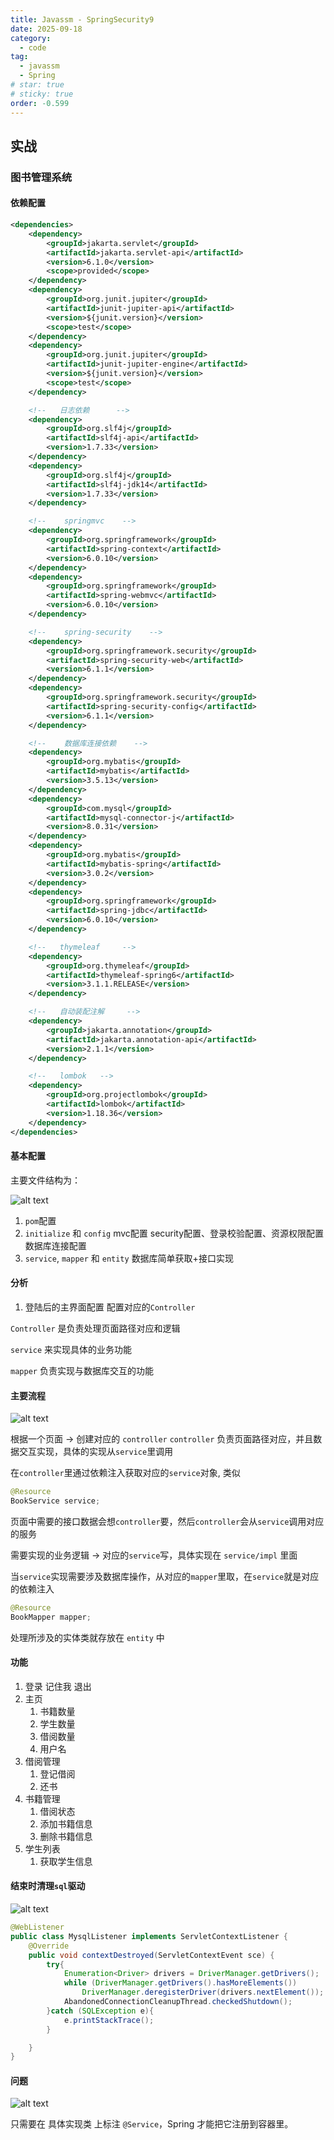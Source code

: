 ```yaml
---
title: Javassm - SpringSecurity9
date: 2025-09-18
category:
  - code
tag:
  - javassm
  - Spring
# star: true
# sticky: true
order: -0.599
---
```


## 实战

### 图书管理系统

#### 依赖配置

```xml
<dependencies>
    <dependency>
        <groupId>jakarta.servlet</groupId>
        <artifactId>jakarta.servlet-api</artifactId>
        <version>6.1.0</version>
        <scope>provided</scope>
    </dependency>
    <dependency>
        <groupId>org.junit.jupiter</groupId>
        <artifactId>junit-jupiter-api</artifactId>
        <version>${junit.version}</version>
        <scope>test</scope>
    </dependency>
    <dependency>
        <groupId>org.junit.jupiter</groupId>
        <artifactId>junit-jupiter-engine</artifactId>
        <version>${junit.version}</version>
        <scope>test</scope>
    </dependency>

    <!--   日志依赖      -->
    <dependency>
        <groupId>org.slf4j</groupId>
        <artifactId>slf4j-api</artifactId>
        <version>1.7.33</version>
    </dependency>
    <dependency>
        <groupId>org.slf4j</groupId>
        <artifactId>slf4j-jdk14</artifactId>
        <version>1.7.33</version>
    </dependency>

    <!--    springmvc    -->
    <dependency>
        <groupId>org.springframework</groupId>
        <artifactId>spring-context</artifactId>
        <version>6.0.10</version>
    </dependency>
    <dependency>
        <groupId>org.springframework</groupId>
        <artifactId>spring-webmvc</artifactId>
        <version>6.0.10</version>
    </dependency>

    <!--    spring-security    -->
    <dependency>
        <groupId>org.springframework.security</groupId>
        <artifactId>spring-security-web</artifactId>
        <version>6.1.1</version>
    </dependency>
    <dependency>
        <groupId>org.springframework.security</groupId>
        <artifactId>spring-security-config</artifactId>
        <version>6.1.1</version>
    </dependency>

    <!--    数据库连接依赖    -->
    <dependency>
        <groupId>org.mybatis</groupId>
        <artifactId>mybatis</artifactId>
        <version>3.5.13</version>
    </dependency>
    <dependency>
        <groupId>com.mysql</groupId>
        <artifactId>mysql-connector-j</artifactId>
        <version>8.0.31</version>
    </dependency>
    <dependency>
        <groupId>org.mybatis</groupId>
        <artifactId>mybatis-spring</artifactId>
        <version>3.0.2</version>
    </dependency>
    <dependency>
        <groupId>org.springframework</groupId>
        <artifactId>spring-jdbc</artifactId>
        <version>6.0.10</version>
    </dependency>

    <!--   thymeleaf     -->
    <dependency>
        <groupId>org.thymeleaf</groupId>
        <artifactId>thymeleaf-spring6</artifactId>
        <version>3.1.1.RELEASE</version>
    </dependency>

    <!--   自动装配注解     -->
    <dependency>
        <groupId>jakarta.annotation</groupId>
        <artifactId>jakarta.annotation-api</artifactId>
        <version>2.1.1</version>
    </dependency>

    <!--   lombok   -->
    <dependency>
        <groupId>org.projectlombok</groupId>
        <artifactId>lombok</artifactId>
        <version>1.18.36</version>
    </dependency>
</dependencies>
```

#### 基本配置

主要文件结构为：

![alt text](image.png)

1. `pom`配置
2. `initialize` 和 `config`
    mvc配置
    security配置、登录校验配置、资源权限配置
    数据库连接配置
3. `service`, `mapper` 和 `entity`
   数据库简单获取+接口实现

#### 分析

1. 登陆后的主界面配置
    配置对应的`Controller`

`Controller` 是负责处理页面路径对应和逻辑

`service` 来实现具体的业务功能

`mapper` 负责实现与数据库交互的功能

#### 主要流程

![alt text](img/20.png)

根据一个页面 -> 创建对应的 `controller`
`controller` 负责页面路径对应，并且数据交互实现，具体的实现从`service`里调用

在`controller`里通过依赖注入获取对应的`service`对象, 类似

```java
@Resource
BookService service;
```

页面中需要的接口数据会想`controller`要，然后`controller`会从`service`调用对应的服务

需要实现的业务逻辑 -> 对应的`service`写，具体实现在 `service/impl` 里面

当`service`实现需要涉及数据库操作，从对应的`mapper`里取，在`service`就是对应的依赖注入

```java
@Resource
BookMapper mapper;
```

处理所涉及的实体类就存放在 `entity` 中

#### 功能

1. 登录 记住我 退出
2. 主页
   1. 书籍数量
   2. 学生数量
   3. 借阅数量
   4. 用户名
3. 借阅管理
   1. 登记借阅
   2. 还书
4. 书籍管理
   1. 借阅状态
   2. 添加书籍信息
   3. 删除书籍信息
5. 学生列表
   1. 获取学生信息

#### 结束时清理`sql`驱动

![alt text](img/18.png)

```java
@WebListener
public class MysqlListener implements ServletContextListener {
    @Override
    public void contextDestroyed(ServletContextEvent sce) {
        try{
            Enumeration<Driver> drivers = DriverManager.getDrivers();
            while (DriverManager.getDrivers().hasMoreElements())
                DriverManager.deregisterDriver(drivers.nextElement());
            AbandonedConnectionCleanupThread.checkedShutdown();
        }catch (SQLException e){
            e.printStackTrace();
        }

    }
}
```

#### 问题

![alt text](img/19.png)

只需要在 具体实现类 上标注 `@Service`，Spring 才能把它注册到容器里。
